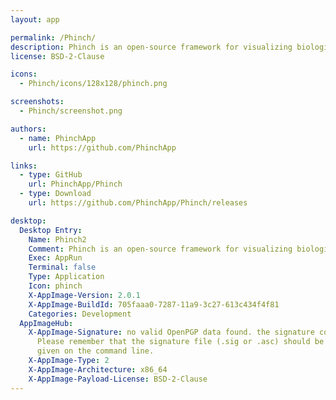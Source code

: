 ```yaml
---
layout: app

permalink: /Phinch/
description: Phinch is an open-source framework for visualizing biological data
license: BSD-2-Clause

icons:
  - Phinch/icons/128x128/phinch.png

screenshots:
  - Phinch/screenshot.png

authors:
  - name: PhinchApp
    url: https://github.com/PhinchApp

links:
  - type: GitHub
    url: PhinchApp/Phinch
  - type: Download
    url: https://github.com/PhinchApp/Phinch/releases

desktop:
  Desktop Entry:
    Name: Phinch2
    Comment: Phinch is an open-source framework for visualizing biological data
    Exec: AppRun
    Terminal: false
    Type: Application
    Icon: phinch
    X-AppImage-Version: 2.0.1
    X-AppImage-BuildId: 705faaa0-7287-11a9-3c27-613c434f4f81
    Categories: Development
  AppImageHub:
    X-AppImage-Signature: no valid OpenPGP data found. the signature could not be verified.
      Please remember that the signature file (.sig or .asc) should be the first file
      given on the command line.
    X-AppImage-Type: 2
    X-AppImage-Architecture: x86_64
    X-AppImage-Payload-License: BSD-2-Clause
---
```

